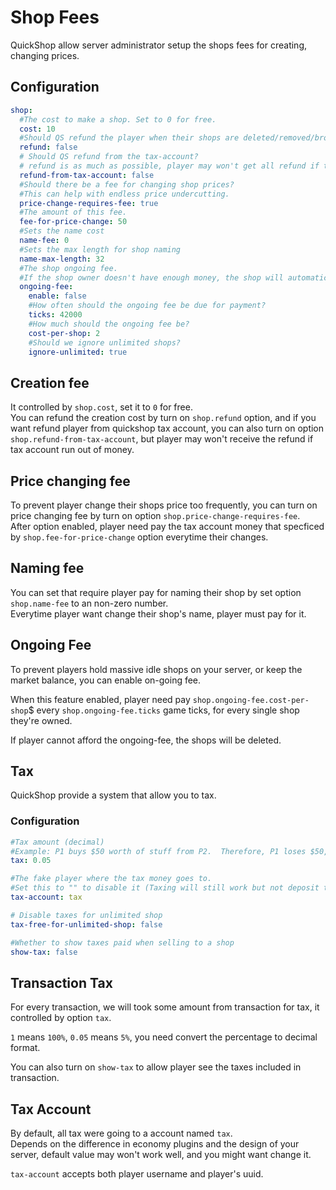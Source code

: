 # Shop Fees

QuickShop allow server administrator setup the shops fees for creating, changing prices.

## Configuration

```yaml
shop:
  #The cost to make a shop. Set to 0 for free.
  cost: 10
  #Should QS refund the player when their shops are deleted/removed/broken?
  refund: false
  # Should QS refund from the tax-account?
  # refund is as much as possible, player may won't get all refund if the tax-account had no enough money.
  refund-from-tax-account: false
  #Should there be a fee for changing shop prices?
  #This can help with endless price undercutting.
  price-change-requires-fee: true
  #The amount of this fee.
  fee-for-price-change: 50
  #Sets the name cost
  name-fee: 0
  #Sets the max length for shop naming
  name-max-length: 32
  #The shop ongoing fee.
  #If the shop owner doesn't have enough money, the shop will automatically be removed.
  ongoing-fee:
    enable: false
    #How often should the ongoing fee be due for payment?
    ticks: 42000
    #How much should the ongoing fee be?
    cost-per-shop: 2
    #Should we ignore unlimited shops?
    ignore-unlimited: true
```

## Creation fee

It controlled by `shop.cost`, set it to `0` for free.  
You can refund the creation cost by turn on `shop.refund` option, and if you want refund player from quickshop tax account, you can also turn on option `shop.refund-from-tax-account`, but player may won't receive the refund if tax account run out of money.

## Price changing fee

To prevent player change their shops price too frequently, you can turn on price changing fee by turn on option `shop.price-change-requires-fee`.  
After option enabled, player need pay the tax account money that specficed by `shop.fee-for-price-change` option everytime their changes.

## Naming fee

You can set that require player pay for naming their shop by set option `shop.name-fee` to an non-zero number.  
Everytime player want change their shop's name, player must pay for it.

## Ongoing Fee

To prevent players hold massive idle shops on your server, or keep the market balance, you can enable on-going fee.  

When this feature enabled, player need pay `shop.ongoing-fee.cost-per-shop`$ every `shop.ongoing-fee.ticks` game ticks, for every single shop they're owned.  

If player cannot afford the ongoing-fee, the shops will be deleted.

## Tax

QuickShop provide a system that allow you to tax.

### Configuration

```yaml
#Tax amount (decimal)
#Example: P1 buys $50 worth of stuff from P2.  Therefore, P1 loses $50, P2 gains $(1-0.05)*50, and the tax-account gains $(0.05)*50.
tax: 0.05

#The fake player where the tax money goes to.
#Set this to "" to disable it (Taxing will still work but not deposit to any account)
tax-account: tax

# Disable taxes for unlimited shop
tax-free-for-unlimited-shop: false

#Whether to show taxes paid when selling to a shop
show-tax: false
```

## Transaction Tax

For every transaction, we will took some amount from transaction for tax, it controlled by option `tax`.  

`1` means `100%`, `0.05` means `5%`, you need convert the percentage to decimal format.  

You can also turn on `show-tax` to allow player see the taxes included in transaction.

## Tax Account

By default, all tax were going to a account named `tax`.  
Depends on the difference in economy plugins and the design of your server, default value may won't work well, and you might want change it.

`tax-account` accepts both player username and player's uuid.